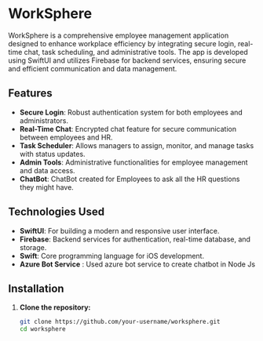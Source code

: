 # WorkSphere

WorkSphere is a comprehensive employee management application designed to enhance workplace efficiency by integrating secure login, real-time chat, task scheduling, and administrative tools. The app is developed using SwiftUI and utilizes Firebase for backend services, ensuring secure and efficient communication and data management.

## Features

- **Secure Login**: Robust authentication system for both employees and administrators.
- **Real-Time Chat**: Encrypted chat feature for secure communication between employees and HR.
- **Task Scheduler**: Allows managers to assign, monitor, and manage tasks with status updates.
- **Admin Tools**: Administrative functionalities for employee management and data access.
- **ChatBot**: ChatBot created for Employees to ask all the HR questions they might have.
## Technologies Used

- **SwiftUI**: For building a modern and responsive user interface.
- **Firebase**: Backend services for authentication, real-time database, and storage.
- **Swift**: Core programming language for iOS development.
- **Azure Bot Service** : Used azure bot service to create chatbot in Node Js

## Installation

1. **Clone the repository:**
   ```sh
   git clone https://github.com/your-username/worksphere.git
   cd worksphere
